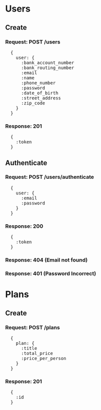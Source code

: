 # Users

## Create

### Request: POST /users
<pre>
  {
    user: {
      :bank_account_number
      :bank_routing_number
      :email
      :name
      :phone_number
      :password
      :date_of_birth
      :street_address
      :zip_code
    }
  }
</pre>

### Response: 201
<pre>
  {
    :token
  }
</pre>

## Authenticate

### Request: POST /users/authenticate
<pre>
  {
    user: {
      :email
      :password
    }
  }
</pre>

### Response: 200
<pre>
  {
    :token
  }
</pre>

### Response: 404 (Email not found)

### Response: 401 (Password Incorrect)

# Plans

## Create

### Request: POST /plans
<pre>
  {
    plan: {
      :title
      :total_price
      :price_per_person
    }
  }
</pre>

### Response: 201
<pre>
  {
    :id
  }
</pre>
